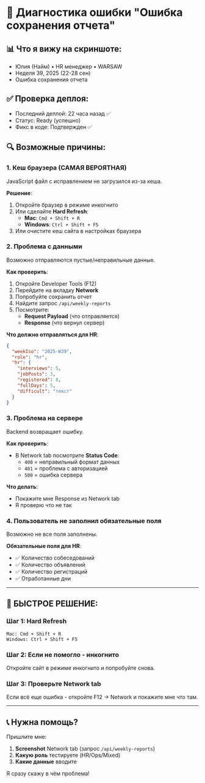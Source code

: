 # 🐛 Диагностика ошибки "Ошибка сохранения отчета"

## 📊 Что я вижу на скриншоте:
- Юлия (Найм) • HR менеджер • WARSAW
- Неделя 39, 2025 (22-28 сен)
- Ошибка сохранения отчета

## ✅ Проверка деплоя:
- Последний деплой: 22 часа назад ✅
- Статус: Ready (успешно)
- Фикс в коде: Подтвержден ✅

## 🔍 Возможные причины:

### 1. **Кеш браузера** (САМАЯ ВЕРОЯТНАЯ)
JavaScript файл с исправлением не загрузился из-за кеша.

**Решение**:
1. Откройте браузер в режиме инкогнито
2. Или сделайте **Hard Refresh**: 
   - **Mac**: `Cmd + Shift + R`
   - **Windows**: `Ctrl + Shift + F5`
3. Или очистите кеш сайта в настройках браузера

### 2. **Проблема с данными**
Возможно отправляются пустые/неправильные данные.

**Как проверить**:
1. Откройте Developer Tools (F12)
2. Перейдите на вкладку **Network**
3. Попробуйте сохранить отчет
4. Найдите запрос `/api/weekly-reports`
5. Посмотрите:
   - **Request Payload** (что отправляется)
   - **Response** (что вернул сервер)

**Что должно отправляться для HR**:
```json
{
  "weekIso": "2025-W39",
  "role": "hr",
  "hr": {
    "interviews": 5,
    "jobPosts": 3,
    "registered": 8,
    "fullDays": 5,
    "difficult": "текст"
  }
}
```

### 3. **Проблема на сервере**
Backend возвращает ошибку.

**Как проверить**:
- В Network tab посмотрите **Status Code**:
  - `400` = неправильный формат данных
  - `401` = проблема с авторизацией
  - `500` = ошибка сервера

**Что делать**:
- Покажите мне Response из Network tab
- Я проверю что не так

### 4. **Пользователь не заполнил обязательные поля**
Возможно не все поля заполнены.

**Обязательные поля для HR**:
- ✅ Количество собеседований
- ✅ Количество объявлений  
- ✅ Количество регистраций
- ✅ Отработанные дни

---

## 🚀 БЫСТРОЕ РЕШЕНИЕ:

### Шаг 1: Hard Refresh
```
Mac: Cmd + Shift + R
Windows: Ctrl + Shift + F5
```

### Шаг 2: Если не помогло - инкогнито
Откройте сайт в режиме инкогнито и попробуйте снова.

### Шаг 3: Проверьте Network tab
Если всё еще ошибка - откройте F12 → Network и покажите мне что там.

---

## 📞 Нужна помощь?

Пришлите мне:
1. **Screenshot** Network tab (запрос `/api/weekly-reports`)
2. **Какую роль** тестируете (HR/Ops/Mixed)
3. **Какие данные** вводите

Я сразу скажу в чём проблема!

